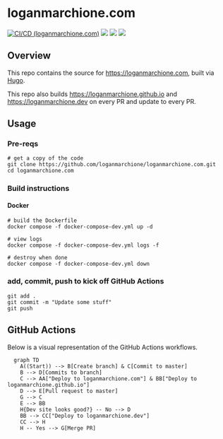 # loganmarchione.com

[![CI/CD (loganmarchione.com)](https://github.com/loganmarchione/loganmarchione.com/actions/workflows/production.yml/badge.svg)](https://github.com/loganmarchione/loganmarchione.com/actions/workflows/production.yml)
[![](https://img.shields.io/website?down_color=red&down_message=offline&label=loganmarchione.com&up_color=green&up_message=online&url=https%3A%2F%2Floganmarchione.com)](https://loganmarchione.com)
[![](https://img.shields.io/website?down_color=red&down_message=offline&label=loganmarchione.github.io&up_color=green&up_message=online&url=https%3A%2F%2Floganmarchione.github.io)](https://loganmarchione.github.io)
[![](https://img.shields.io/website?down_color=red&down_message=offline&label=loganmarchione.dev&up_color=green&up_message=online&url=https%3A%2F%2Floganmarchione.dev)](https://loganmarchione.dev)

## Overview

This repo contains the source for https://loganmarchione.com, built via [Hugo](https://gohugo.io/).

This repo also builds https://loganmarchione.github.io and https://loganmarchione.dev on every PR and update to every PR.

## Usage

### Pre-reqs

```
# get a copy of the code
git clone https://github.com/loganmarchione/loganmarchione.com.git
cd loganmarchione.com
```

### Build instructions

#### Docker

```
# build the Dockerfile
docker compose -f docker-compose-dev.yml up -d

# view logs
docker compose -f docker-compose-dev.yml logs -f

# destroy when done
docker compose -f docker-compose-dev.yml down
```

### add, commit, push to kick off GitHub Actions

```
git add .
git commit -m "Update some stuff"
git push
```

## GitHub Actions

Below is a visual representation of the GitHub Actions workflows.

```mermaid
  graph TD
    A((Start)) --> B[Create branch] & C[Commit to master]
    B --> D[Commits to branch]
    C --> AA["Deploy to loganmarchione.com"] & BB["Deploy to loganmarchione.github.io"]
    D --> E[Pull request to master]
    G --> C
    E --> BB
    H{Dev site looks good?} -- No --> D
    BB --> CC["Deploy to loganmarchione.dev"]
    CC --> H
    H -- Yes --> G[Merge PR]
```
